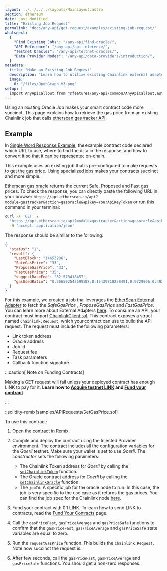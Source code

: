 ```yaml
---
layout: ../../../../layouts/MainLayout.astro
section: ethereum
date: Last Modified
title: "Existing Job Request"
permalink: "docs/any-api/get-request/examples/existing-job-request/"
whatsnext:
  {
    "Find Existing Jobs": "/any-api/find-oracle/",
    "API Reference": "/any-api/api-reference/",
    "Testnet Oracles": "/any-api/testnet-oracles/",
    "Data Provider Nodes": "/any-api/data-providers/introduction/",
  }
metadata:
  title: "Make an Existing Job Request"
  description: "Learn how to utilize existing Chainlink external adapters to make calls to APIs from smart contracts."
  image:
    0: "/files/OpenGraph_V3.png"
setup: |
  import AnyApiCallout from "@features/any-api/common/AnyApiCallout.astro"
---
```


Using an _existing_ Oracle Job makes your smart contract code more succinct. This page explains how to retrieve the gas price from an existing Chainlink job that calls [etherscan gas tracker API](https://docs.etherscan.io/api-endpoints/gas-tracker#get-gas-oracle).

<AnyApiCallout callout="prerequisites" />

## Example

In [Single Word Response Example](/any-api/get-request/examples/single-word-response/), the example contract code declared which URL to use, where to find the data in the response, and how to convert it so that it can be represented on-chain.

This example uses an existing job that is pre-configured to make requests to get [the gas price](https://docs.etherscan.io/api-endpoints/gas-tracker#get-gas-oracle). Using specialized jobs makes your contracts succinct and more simple.

[Etherscan gas oracle](https://docs.etherscan.io/api-endpoints/gas-tracker#get-gas-oracle) returns the current Safe, Proposed and Fast gas prices. To check the response, you can directly paste the following URL in your browser `https://api.etherscan.io/api?module=gastracker&action=gasoracle&apikey=YourApiKeyToken` or run this command in your terminal:

```bash
curl -X 'GET' \
  'https://api.etherscan.io/api?module=gastracker&action=gasoracle&apikey=YourApiKeyToken' \
  -H 'accept: application/json'
```

The response should be similar to the following:

```json
{
  "status": "1",
  "result": {
    "LastBlock": "14653286",
    "SafeGasPrice": "33",
    "ProposeGasPrice": "33",
    "FastGasPrice": "35",
    "suggestBaseFee": "32.570418457",
    "gasUsedRatio": "0.366502543599508,0.15439818258491,0.9729006,0.4925609,0.999657066666667"
  }
}
```

For this example, we created a job that leverages the [EtherScan External Adapter](https://github.com/smartcontractkit/external-adapters-js/tree/develop/packages/sources/etherscan) to fetch the _SafeGasPrice_ , _ProposeGasPrice_ and _FastGasPrice_. You can learn more about External Adapters [here](/external-adapters/).
To consume an API, your contract must import [ChainlinkClient.sol](https://github.com/smartcontractkit/chainlink/blob/master/contracts/src/v0.8/ChainlinkClient.sol). This contract exposes a struct named `Chainlink.Request`, which your contract can use to build the API request. The request must include the following parameters:

- Link token address
- Oracle address
- Job id
- Request fee
- Task parameters
- Callback function signature

:::caution[ Note on Funding Contracts]

Making a GET request will fail unless your deployed contract has enough LINK to pay for it. **Learn how to [Acquire testnet LINK](/resources/acquire-link/) and [Fund your contract](/resources/fund-your-contract/)**.

:::

::solidity-remix[samples/APIRequests/GetGasPrice.sol]

To use this contract:

1. Open the [contract in Remix](https://remix.ethereum.org/#url=https://docs.chain.link/samples/APIRequests/GetGasPrice.sol).

1. Compile and deploy the contract using the Injected Provider environment. The contract includes all the configuration variables for the _Goerli_ testnet. Make sure your wallet is set to use _Goerli_. The _constructor_ sets the following parameters:

   - The Chainlink Token address for _Goerli_ by calling the [`setChainlinkToken`](/any-api/api-reference/#setchainlinktoken) function.
   - The Oracle contract address for _Goerli_ by calling the [`setChainlinkOracle`](/any-api/api-reference/#setchainlinkoracle) function.
   - The `jobId`: A specific job for the oracle node to run. In this case, the job is very specific to the use case as it returns the gas prices. You can find the job spec for the Chainlink node [here](/direct-request-existing-job/).

1. Fund your contract with 0.1 LINK. To learn how to send LINK to contracts, read the [Fund Your Contracts](/resources/fund-your-contract/) page.

1. Call the `gasPriceFast`, `gasPriceAverage` and `gasPriceSafe` functions to confirm that the `gasPriceFast`, `gasPriceAverage` and `gasPriceSafe` state variables are equal to zero.

1. Run the `requestGasPrice` function. This builds the `Chainlink.Request`. Note how succinct the request is.

1. After few seconds, call the `gasPriceFast`, `gasPriceAverage` and `gasPriceSafe` functions. You should get a non-zero responses.

<AnyApiCallout callout="common" />
